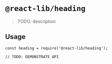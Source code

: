 # `@react-lib/heading`

> TODO: description

## Usage

```
const heading = require('@react-lib/heading');

// TODO: DEMONSTRATE API
```
